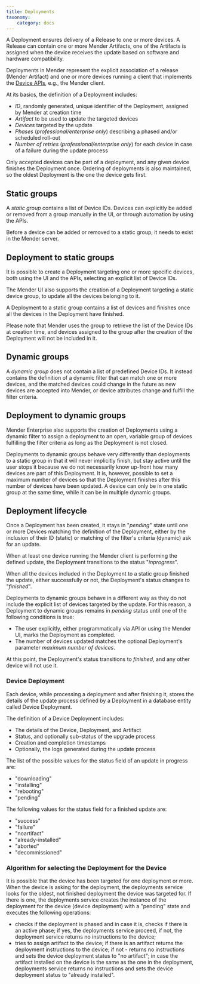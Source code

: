 ```yaml
---
title: Deployments
taxonomy:
    category: docs
---
```


A Deployment ensures delivery of a Release to one or more devices. A Release can contain one or more Mender Artifacts, one of the Artifacts is assigned when the device receives the update based on software and hardware compatibility.

Deployments in Mender represent the explicit association of a release (Mender Artifact) and one or more devices running a client that implements the [Device APIs](../../200.APIs/01.Open-source/01.Device-APIs/01.Device-authentication/docs.md), e.g., the Mender client.

At its basics, the definition of a Deployment includes:

* *ID*, randomly generated, unique identifier of the Deployment, assigned by Mender at creation time
* *Artifact* to be used to update the targeted devices
* *Devices* targeted by the update
* *Phases* (_professional/enterprise only_) describing a phased and/or scheduled roll-out
* *Number of retries* (_professional/enterprise only_) for each device in case of a failure during the update process

Only accepted devices can be part of a deployment, and any given device finishes the Deployment once. Ordering of deployments is also maintained, so the oldest Deployment is the one the device gets first.

## Static groups

A *static group* contains a list of Device IDs. Devices can explicitly be added or removed from a group manually in the UI, or through automation by using the APIs.

Before a device can be added or removed to a static group, it needs to exist in the Mender server.

## Deployment to static groups

It is possible to create a Deployment targeting one or more specific devices, both using the UI and the APIs, selecting an explicit list of Device IDs.

The Mender UI also supports the creation of a Deployment targeting a static device group, to update all the devices belonging to it.

A Deployment to a static group contains a list of devices and finishes once all the devices in the Deployment have finished.

Please note that Mender uses the group to retrieve the list of the Device IDs at creation time, and devices assigned to the group after the creation of the Deployment will not be included in it.

## Dynamic groups

A *dynamic group* does not contain a list of predefined Device IDs. It instead contains the definition of a dynamic filter that can match one or more devices, and the matched devices could change in the future as new devices are accepted into Mender, or device attributes change and fulfill the filter criteria.

## Deployment to dynamic groups

Mender Enterprise also supports the creation of Deployments using a dynamic filter to assign a deployment to an open, variable group of devices fulfilling the filter criteria as long as the Deployment is not closed.

Deployments to dynamic groups behave very differently than deployments to a static group in that it will never implicitly finish, but stay active until the user stops it because we do not necessarily know up-front how many devices are part of this Deployment. It is, however, possible to set a maximum number of devices so that the Deployment finishes after this number of devices have been updated. A device can only be in one static group at the same time, while it can be in multiple dynamic groups.

## Deployment lifecycle

Once a Deployment has been created, it stays in "*pending*" state until one or more Devices matching the definition of the Deployment, either by the inclusion of their ID (static) or matching of the filter's criteria (dynamic) ask for an update.

When at least one device running the Mender client is performing the defined update, the Deployment transitions to the status "*inprogress*".

When all the devices included in the Deployment to a static group finished the update, either successfully or not, the Deployment's status changes to "*finished*".

Deployments to dynamic groups behave in a different way as they do not include the explicit list of devices targeted by the update. For this reason, a Deployment to dynamic groups remains in *pending* status until one of the following conditions is true:

* The user explicitly, either programmatically via API or using the Mender UI, marks the Deployment as completed.
* The number of devices updated matches the optional Deployment's parameter *maximum number of devices*.

At this point, the Deployment's status transitions to *finished*, and any other device will not use it.

### Device Deployment

Each device, while processing a deployment and after finishing it, stores the details of the update process defined by a Deployment in a database entity called Device Deployment.

The definition of a Device Deployment includes:

* The details of the Device, Deployment, and Artifact
* Status, and optionally sub-status of the upgrade process
* Creation and completion timestamps
* Optionally, the logs generated during the update process

The list of the possible values for the status field of an update in progress are:

* "downloading"
* "installing"
* "rebooting"
* "pending"

The following values for the status field for a finished update are:

* "success"
* "failure"
* "noartifact"
* "already-installed"
* "aborted"
* "decommissioned"

### Algorithm for selecting the Deployment for the Device

It is possible that the device has been targeted for one deployment or more.
When the device is asking for the deployment, the deployments service looks for the oldest, not finished deployment the device was targeted for.
If there is one, the deployments service creates the instance of the deployment for the device (device deployment) with a "pending" state and executes the following operations:
* checks if the deployment is phased and in case it is, checks if there is an active phase; if yes, the deployments service proceed, if not, the deployment service returns no instructions to the device;
* tries to assign artifact to the device; if there is an artifact returns the deployment instructions to the device; if not - returns no instructions and sets the device deployment status to "no artifact"; in case the artifact installed on the device is the same as the one in the deployment, deployments service returns no instructions and sets the device deployment status to "already installed".
